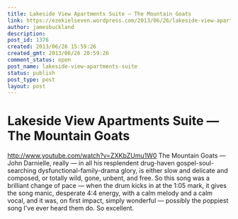 ```yaml
---
title: Lakeside View Apartments Suite — The Mountain Goats
link: https://ezekielseven.wordpress.com/2013/06/26/lakeside-view-apartments-suite/
author: jamesbuckland
description: 
post_id: 1376
created: 2013/06/26 15:59:26
created_gmt: 2013/06/26 20:59:26
comment_status: open
post_name: lakeside-view-apartments-suite
status: publish
post_type: post
layout: post
---
```


# Lakeside View Apartments Suite — The Mountain Goats

http://www.youtube.com/watch?v=ZXKbZUmu1W0 The Mountain Goats — John Darnielle, really — in all his resplendent drug-haven gospel-soul-searching dysfunctional-family-drama glory, is either slow and delicate and composed, or totally wild, gone, unbent, and free. So this song was a brilliant change of pace — when the drum kicks in at the 1:05 mark, it gives the song manic, desperate 4:4 energy, with a calm melody and a calm vocal, and it was, on first impact, simply wonderful — possibly the poppiest song I've ever heard them do. So excellent.